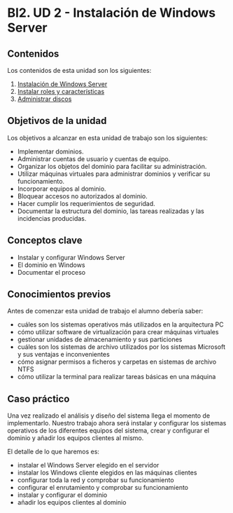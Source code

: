 # Bl2. UD 2 - Instalación de Windows Server

## Contenidos
Los contenidos de esta unidad son los siguientes:
1. [Instalación de Windows Server](instal.md)
2. [Instalar roles y características](roles.md)
3. [Administrar discos](discos.md)

## Objetivos de la unidad
Los objetivos a alcanzar en esta unidad de trabajo son los siguientes:
- Implementar dominios.
- Administrar cuentas de usuario y cuentas de equipo.
- Organizar los objetos del dominio para facilitar su administración.
- Utilizar máquinas virtuales para administrar dominios y verificar su funcionamiento.
- Incorporar equipos al dominio.
- Bloquear accesos no autorizados al dominio.
- Hacer cumplir los requerimientos de seguridad.
- Documentar la estructura del dominio, las tareas realizadas y las incidencias producidas.

## Conceptos clave
- Instalar y configurar Windows Server
- El dominio en Windows
- Documentar el proceso

## Conocimientos previos
Antes de comenzar esta unidad de trabajo el alumno debería saber:
- cuáles son los sistemas operativos más utilizados en la arquitectura PC
- cómo utilizar software de virtualización para crear máquinas virtuales
- gestionar unidades de almacenamiento y sus particiones
- cuáles son los sistemas de archivo utilizados por los sistemas Microsoft y sus ventajas e inconvenientes
- cómo asignar permisos a ficheros y carpetas en sistemas de archivo NTFS
- cómo utilizar la terminal para realizar tareas básicas en una máquina

## Caso práctico
Una vez realizado el análisis y diseño del sistema llega el momento de implementarlo. Nuestro trabajo ahora será instalar y configurar los sistemas operativos de los diferentes equipos del sistema, crear y configurar el dominio y añadir los equipos clientes al mismo.

El detalle de lo que haremos es:
- instalar el Windows Server elegido en el servidor
- instalar los Windows cliente elegidos en las máquinas clientes
- configurar toda la red y comprobar su funcionamiento
- configurar el enrutamiento y comprobar su funcionamiento
- instalar y configurar el dominio
- añadir los equipos clientes al dominio 